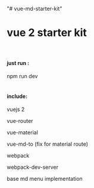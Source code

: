 "# vue-md-starter-kit" 

# vue 2 starter kit
<br>

#### just run :
npm run dev 
<br><br>
#### include:
<p>vuejs 2</p>
<p>vue-router</p>
<p>vue-material</p>
<p>vue-md-to (fix for material route)</p>
<p>webpack</p>
<p>webpack-dev-server</p>
<p>base md menu implementation</p>
